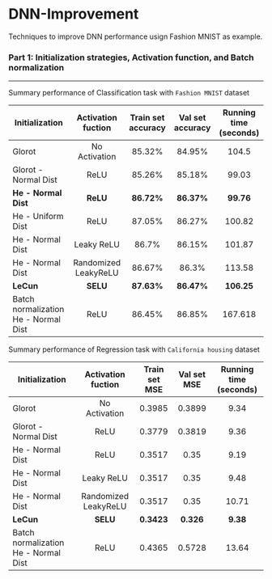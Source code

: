 # DNN-Improvement
Techniques to improve DNN performance usign Fashion MNIST as example.

### Part 1: Initialization strategies, Activation function, and Batch normalization

---
Summary performance of Classification task with ```Fashion MNIST``` dataset

| Initialization | Activation fuction | Train set accuracy | Val set accuracy | Running time (seconds) |
| ------ |:------:|:------------------:|:----------------:| :----------------------:|
| Glorot | No Activation | 85.32% | 84.95% | 104.5 |
| Glorot - Normal Dist | ReLU | 85.26%      |   85.18% | 99.03 |
| **He - Normal Dist** | **ReLU** | **86.72%**      |  **86.37%** | **99.76** |
| He - Uniform  Dist | ReLU | 87.05%      |    86.27% | 100.82 |
| He - Normal  Dist | Leaky ReLU | 86.7%      |    86.15% | 101.87 |
| He - Normal  Dist | Randomized LeakyReLU | 86.67%      |    86.3% | 113.58 |
| **LeCun** | **SELU** | **87.63%**  | **86.47%** | **106.25** |
| Batch normalization He - Normal  Dist | ReLU | 86.45%      |    86.85% | 167.618 |


Summary performance of Regression task with ```California housing``` dataset

| Initialization | Activation fuction | Train set MSE | Val set MSE | Running time (seconds) |
| ------ |:------:|:------------------:|:----------------:| :----------------------:|
| Glorot | No Activation | 0.3985 | 0.3899 | 9.34 |
| Glorot - Normal Dist | ReLU | 0.3779 |  0.3819 | 9.36 |
| He - Normal Dist | ReLU | 0.3517 |  0.35 | 9.19 |
| He - Normal  Dist | Leaky ReLU | 0.3517   |   0.35 | 9.48 |
| He - Normal  Dist | Randomized LeakyReLU | 0.3517  | 0.35 | 10.71 |
| **LeCun** | **SELU** | **0.3423**  |  **0.326** | **9.38** |
| Batch normalization He - Normal  Dist | ReLU | 0.4365 | 0.5728 | 13.64 |
